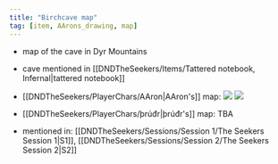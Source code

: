 ```yaml
---
title: "Birchcave map"
tag: [item, AArons_drawing, map]
---
```


- map of the cave in Dyr Mountains
- cave mentioned in [[DNDTheSeekers/Items/Tattered notebook, Infernal|tattered notebook]]

- [[DNDTheSeekers/PlayerChars/AAron|AAron's]] map:
![](DNDTheSeekers/images/BirchCaveFloor1.png)
![](DNDTheSeekers/images/BirchCaveFloor2.png)

- [[DNDTheSeekers/PlayerChars/þrúđr|þrúđr's]] map: TBA

- mentioned in: [[DNDTheSeekers/Sessions/Session 1/The Seekers Session 1|S1]], [[DNDTheSeekers/Sessions/Session 2/The Seekers Session 2|S2]] 